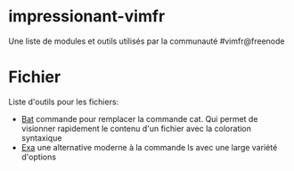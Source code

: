 # impressionant-vimfr
Une liste de modules et outils utilisés par la communauté #vimfr@freenode

# Fichier

Liste d'outils pour les fichiers:

* [Bat](https://github.com/sharkdp/bat) commande pour remplacer la commande cat. Qui permet de visionner rapidement le contenu d'un fichier avec la coloration syntaxique
* [Exa](https://the.exa.website/) une alternative moderne à la commande ls avec une large variété d'options
